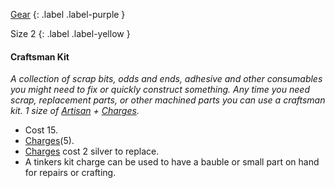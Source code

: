 [Gear](Game/Core/Gear)
{: .label .label-purple }

Size 2
{: .label .label-yellow }

#### Craftsman Kit
_A collection of scrap bits, odds and ends, adhesive and other consumables you might need to fix or quickly construct something. Any time you need scrap, replacement parts, or other machined parts you can use a craftsman kit. 1 size of [Artisan](Materials#Artisan) + [Charges](Game/Core/Blocks/Charges)._

- Cost 15.
- [Charges](Game/Core/Blocks/Charges)(5).
- [Charges](Game/Core/Blocks/Charges) cost 2 silver to replace.
- A tinkers kit charge can be used to have a bauble or small part on hand for repairs or crafting.
